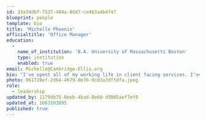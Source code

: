 ```yaml
---
id: 33a7ddbf-7537-404a-8dd7-ce4b3a4b4f47
blueprint: people
template: bio
title: 'Michelle Phoenix'
officialtitle: 'Office Manager'
education:
  -
    name_of_institution: 'B.A. University of Massachusetts Boston'
    type: institution
    enabled: true
email: Michelle@Cambridge-Ellis.org
bio: "I've spent all of my working life in client facing services. I've been a clerk at a record store, a unit coordinator on a surgical ward, a spa owner and operator, and an admin of various stripes. I get a lot of pleasure and satisfaction from helping people, be it problem solving, gathering resources, putting people at ease, or just being a friendly ear. My interests lie in racial justice, LGBTQIA+ advocacy, science & technology, nail art, nature photography, and live music. I'm really pleased to be part of the leadership team at Cambridge-Ellis and look forward to many years of service to the community."
photo: 061720ef-2db4-4679-8e7b-9cd3a3dffdfa.jpeg
role:
  - leadership
updated_by: 1179db75-8eeb-4bad-8e60-d5005aef7ef8
updated_at: 1663103095
published: true
---
```

